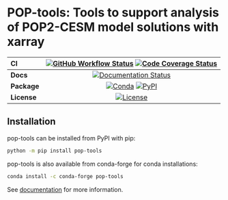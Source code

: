 # POP-tools: Tools to support analysis of POP2-CESM model solutions with xarray

| CI          | [![GitHub Workflow Status][github-ci-badge]][github-ci-link] [![Code Coverage Status][codecov-badge]][codecov-link] |
| :---------- | :-----------------------------------------------------------------------------------------------------------------: |
| **Docs**    |                                   [![Documentation Status][rtd-badge]][rtd-link]                                    |
| **Package** |                        [![Conda][conda-badge]][conda-link] [![PyPI][pypi-badge]][pypi-link]                         |
| **License** |                                       [![License][license-badge]][repo-link]                                        |

## Installation

pop-tools can be installed from PyPI with pip:

```bash
python -m pip install pop-tools
```

pop-tools is also available from conda-forge for conda installations:

```bash
conda install -c conda-forge pop-tools
```

See [documentation](https://pop-tools.readthedocs.io) for more information.

[github-ci-badge]: https://img.shields.io/github/workflow/status/NCAR/pop-tools/CI?label=CI&logo=github&style=for-the-badge
[github-ci-link]: https://github.com/NCAR/pop-tools/actions?query=workflow%3ACI
[codecov-badge]: https://img.shields.io/codecov/c/github/NCAR/pop-tools.svg?logo=codecov&style=for-the-badge
[codecov-link]: https://codecov.io/gh/NCAR/pop-tools
[rtd-badge]: https://img.shields.io/readthedocs/pop-tools/latest.svg?style=for-the-badge
[rtd-link]: https://pop-tools.readthedocs.io/en/latest/?badge=latest
[pypi-badge]: https://img.shields.io/pypi/v/pop-tools?logo=pypi&style=for-the-badge
[pypi-link]: https://pypi.org/project/pop-tools
[conda-badge]: https://img.shields.io/conda/vn/conda-forge/pop-tools?logo=anaconda&style=for-the-badge
[conda-link]: https://anaconda.org/conda-forge/pop-tools
[license-badge]: https://img.shields.io/github/license/NCAR/pop-tools?style=for-the-badge
[repo-link]: https://github.com/NCAR/pop-tools

